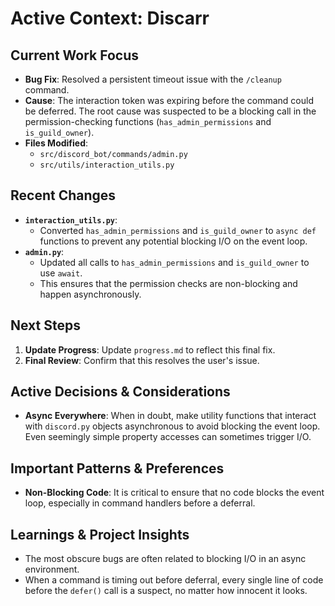 # Active Context: Discarr

## Current Work Focus
- **Bug Fix**: Resolved a persistent timeout issue with the `/cleanup` command.
- **Cause**: The interaction token was expiring before the command could be deferred. The root cause was suspected to be a blocking call in the permission-checking functions (`has_admin_permissions` and `is_guild_owner`).
- **Files Modified**: 
  - `src/discord_bot/commands/admin.py`
  - `src/utils/interaction_utils.py`

## Recent Changes
- **`interaction_utils.py`**:
  - Converted `has_admin_permissions` and `is_guild_owner` to `async def` functions to prevent any potential blocking I/O on the event loop.
- **`admin.py`**:
  - Updated all calls to `has_admin_permissions` and `is_guild_owner` to use `await`.
  - This ensures that the permission checks are non-blocking and happen asynchronously.

## Next Steps
1. **Update Progress**: Update `progress.md` to reflect this final fix.
2. **Final Review**: Confirm that this resolves the user's issue.

## Active Decisions & Considerations
- **Async Everywhere**: When in doubt, make utility functions that interact with `discord.py` objects asynchronous to avoid blocking the event loop. Even seemingly simple property accesses can sometimes trigger I/O.

## Important Patterns & Preferences
- **Non-Blocking Code**: It is critical to ensure that no code blocks the event loop, especially in command handlers before a deferral.

## Learnings & Project Insights
- The most obscure bugs are often related to blocking I/O in an async environment.
- When a command is timing out before deferral, every single line of code before the `defer()` call is a suspect, no matter how innocent it looks.
